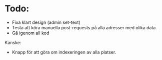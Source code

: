 # Todo:

  * Fixa klart design (admin set-text)
  * Testa att köra manuella post-requests på alla adresser med olika data.
  * Gå igenom all kod

Kanske:

* Knapp för att göra om indexeringen av alla platser.

